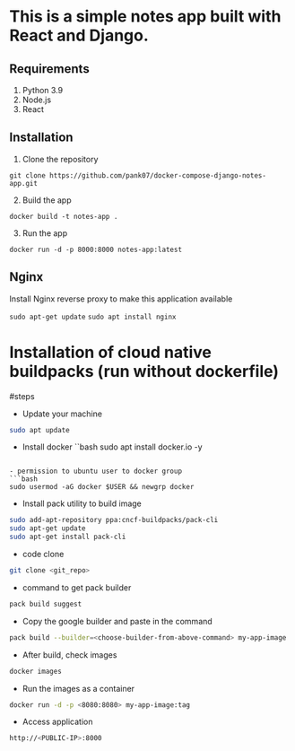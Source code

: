 # This is a simple notes app built with React and Django.

## Requirements
1. Python 3.9
2. Node.js
3. React

## Installation
1. Clone the repository
```
git clone https://github.com/pank07/docker-compose-django-notes-app.git
```

2. Build the app
```
docker build -t notes-app .
```

3. Run the app
```
docker run -d -p 8000:8000 notes-app:latest
```

## Nginx

Install Nginx reverse proxy to make this application available

`sudo apt-get update`
`sudo apt install nginx`

# Installation of cloud native buildpacks (run without dockerfile)

#steps
- Update your machine
```bash
sudo apt update
```

- Install docker
``bash
sudo apt install docker.io -y
```

- permission to ubuntu user to docker group
```bash
sudo usermod -aG docker $USER && newgrp docker
```

- Install pack utility to build image
```bash
sudo add-apt-repository ppa:cncf-buildpacks/pack-cli
sudo apt-get update
sudo apt-get install pack-cli
```

- code clone
```bash
git clone <git_repo>
 ```

- command to get pack builder
```bash
pack build suggest
```

- Copy the google builder and paste in the command
```bash
pack build --builder=<choose-builder-from-above-command> my-app-image
```

- After build, check images
```bash
docker images
```

- Run the images as a container
```bash
docker run -d -p <8080:8080> my-app-image:tag
```

- Access application
```bash
http://<PUBLIC-IP>:8000
```

